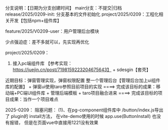 分支说明：【日期为分支创建时间】
main分支：不提交|归档
  release/2025/0209-init: 分支基本的文件初始化
  project/2025/0209：工程化相关开发【包括npm+组件库】

  feature/2025/V0209-user：用户管理后台模块

少点强迫症：差不多就可以，先实现再优化

project/2025/0209： 
  1. 接入pc端组件库
  【参考实现：https://juejin.cn/post/7198159223204675643】 + sdesgin【套壳】

近期目标：弹窗管理实现，弹窗权限配置 整一个管理后台【管理后台加上ui组件库的配置】 + 弹窗ui使用taro参照目前项目的实现
  ====> 完成该目标的成果：移动端+PC端UI组件库 + 管理后端模板 + taro项目融合进来
  ====> 完成该目标的项目成果：当作一个项目难点


2025-0209：
  阻塞问题：
  (1)、在pg-component组件库中 /button/index.js导出了 plugin的 install方法，
  在vite-demo使用的时候  app.use(ButtonInstall) 也没有报错，
  但是在页面vue中直接用<pg-button>1221</pg-button>没有效果